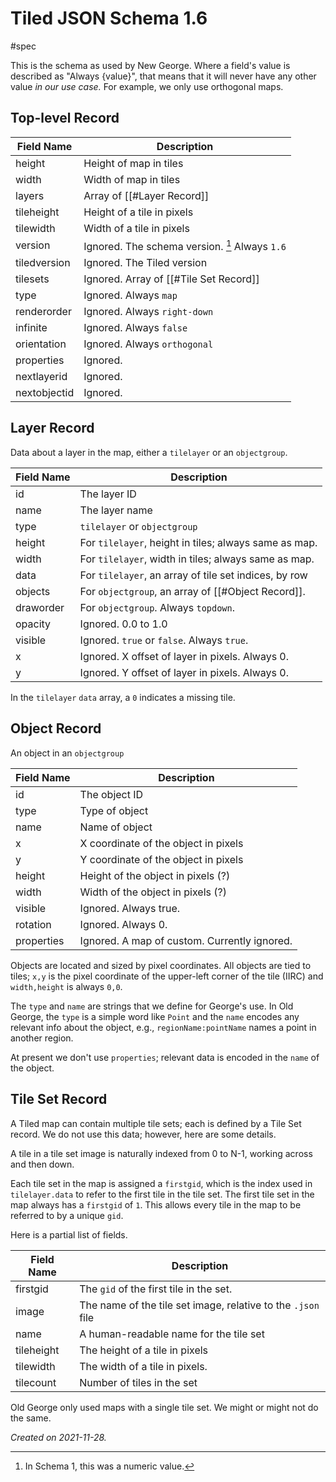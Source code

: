 # Tiled JSON Schema 1.6
#spec

This is the schema as used by New George.  Where a field's value is described as "Always {value}", that means that it will never have any other value _in our use case._  For example, we only use orthogonal maps.

## Top-level Record

Field Name   | Description
------------ | ------------
height       | Height of map in tiles
width        | Width of map in tiles
layers       | Array of [[#Layer Record]]
tileheight   | Height of a tile in pixels
tilewidth    | Width of a tile in pixels
version      | Ignored. The schema version. [^1] Always `1.6`
tiledversion | Ignored. The Tiled version
tilesets     | Ignored. Array of [[#Tile Set Record]]
type         | Ignored. Always `map`
renderorder  | Ignored. Always `right-down`
infinite     | Ignored. Always `false`
orientation  | Ignored.  Always `orthogonal`
properties   | Ignored.
nextlayerid  | Ignored.
nextobjectid | Ignored.

[^1]: In Schema 1, this was a numeric value.

## Layer Record

Data about a layer in the map, either a `tilelayer` or an `objectgroup`.

Field Name  | Description
----------- | ------------
id          | The layer ID
name        | The layer name
type        | `tilelayer` or `objectgroup`
height      | For `tilelayer`, height in tiles; always same as map.
width       | For `tilelayer`, width in tiles; always same as map.
data        | For `tilelayer`, an array of tile set indices, by row
objects     | For `objectgroup`, an array of [[#Object Record]].
draworder   | For `objectgroup`.  Always `topdown`.
opacity     | Ignored. 0.0 to 1.0
visible     | Ignored. `true` or `false`.  Always `true`.
x           | Ignored. X offset of layer in pixels.  Always 0.
y           | Ignored. Y offset of layer in pixels.  Always 0.

In the `tilelayer` `data` array, a `0` indicates a missing tile.

## Object Record

An object in an `objectgroup`

Field Name  | Description
----------- | ------------
id          | The object ID
type        | Type of object
name        | Name of object
x           | X coordinate of the object in pixels
y           | Y coordinate of the object in pixels
height      | Height of the object in pixels (?)
width       | Width of the object in pixels (?)
visible     | Ignored. Always true.
rotation    | Ignored.  Always 0.
properties  | Ignored. A map of custom.  Currently ignored.

Objects are located and sized by pixel coordinates.  All objects are tied to tiles; `x,y` is the pixel coordinate of the upper-left corner of the tile (IIRC) and `width,height` is always `0,0`.

The `type` and `name` are strings that we define for George's use.  In Old George, the `type` is a simple word like `Point` and the `name` encodes any relevant info about the object, e.g., `regionName:pointName` names a point in another region.

At present we don't use `properties`; relevant data is encoded in the `name` of the object.

## Tile Set Record

A Tiled map can contain multiple tile sets; each is defined by a Tile Set record.  We do not use this data; however, here are some details.

A tile in a tile set image is naturally indexed from 0 to N-1, working across and then down.

Each tile set in the map is assigned a `firstgid`, which is the index used in `tilelayer.data` to refer to the first tile in the tile set.  The first tile set in the map always has a `firstgid` of `1`.  This allows every tile in the map to be referred to by a unique `gid`.  

Here is a partial list of fields.

Field Name  | Description
----------- | ------------
firstgid    | The `gid` of the first tile in the set.
image       | The name of the tile set image, relative to the `.json` file
name        | A human-readable name for the tile set
tileheight  | The height of a tile in pixels
tilewidth   | The width of a tile in pixels.
tilecount   | Number of tiles in the set

Old George only used maps with a single tile set.  We might or might not do the same.

_Created on 2021-11-28._
